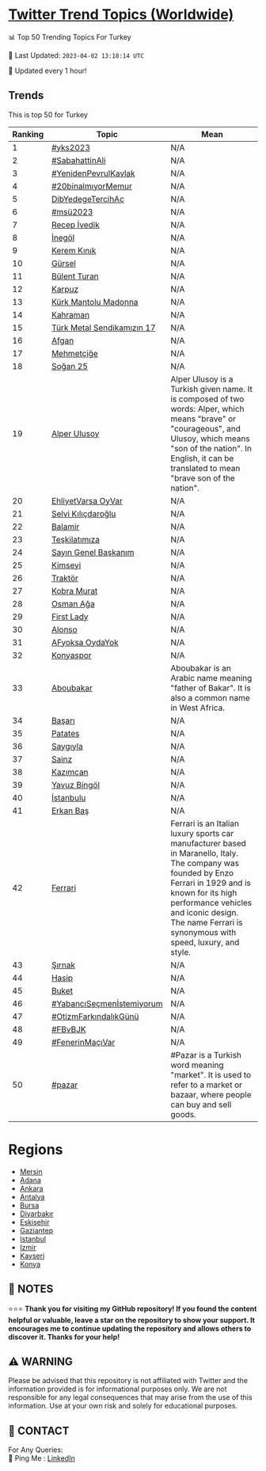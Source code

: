 [Twitter Trend Topics (Worldwide)](https://github.com/ErcinDedeoglu/Twitter-Trend-Topics)
==========


📊 Top 50 Trending Topics For Turkey

📆 Last Updated: `2023-04-02 13:18:14 UTC`

🔧 Updated every 1 hour!


## Trends

This is top 50 for Turkey

| Ranking | Topic | Mean |
| ------- | ------------ | ------------ |
| 1 | [#yks2023](http://twitter.com/search?q=%23yks2023) | N/A |
| 2 | [#SabahattinAli](http://twitter.com/search?q=%23SabahattinAli) | N/A |
| 3 | [#YenidenPevrulKavlak](http://twitter.com/search?q=%23YenidenPevrulKavlak) | N/A |
| 4 | [#20binalmıyorMemur](http://twitter.com/search?q=%2320binalm%c4%b1yorMemur) | N/A |
| 5 | [DibYedegeTercihAc](http://twitter.com/search?q=DibYedegeTercihAc) | N/A |
| 6 | [#msü2023](http://twitter.com/search?q=%23ms%c3%bc2023) | N/A |
| 7 | [Recep İvedik](http://twitter.com/search?q=Recep+%c4%b0vedik) | N/A |
| 8 | [İnegöl](http://twitter.com/search?q=%c4%b0neg%c3%b6l) | N/A |
| 9 | [Kerem Kınık](http://twitter.com/search?q=Kerem+K%c4%b1n%c4%b1k) | N/A |
| 10 | [Gürsel](http://twitter.com/search?q=G%c3%bcrsel) | N/A |
| 11 | [Bülent Turan](http://twitter.com/search?q=B%c3%bclent+Turan) | N/A |
| 12 | [Karpuz](http://twitter.com/search?q=Karpuz) | N/A |
| 13 | [Kürk Mantolu Madonna](http://twitter.com/search?q=K%c3%bcrk+Mantolu+Madonna) | N/A |
| 14 | [Kahraman](http://twitter.com/search?q=Kahraman) | N/A |
| 15 | [Türk Metal Sendikamızın 17](http://twitter.com/search?q=T%c3%bcrk+Metal+Sendikam%c4%b1z%c4%b1n+17) | N/A |
| 16 | [Afgan](http://twitter.com/search?q=Afgan) | N/A |
| 17 | [Mehmetçiğe](http://twitter.com/search?q=Mehmet%c3%a7i%c4%9fe) | N/A |
| 18 | [Soğan 25](http://twitter.com/search?q=So%c4%9fan+25) | N/A |
| 19 | [Alper Ulusoy](http://twitter.com/search?q=Alper+Ulusoy) | Alper Ulusoy is a Turkish given name. It is composed of two words: Alper, which means "brave" or "courageous", and Ulusoy, which means "son of the nation". In English, it can be translated to mean "brave son of the nation". |
| 20 | [EhliyetVarsa OyVar](http://twitter.com/search?q=EhliyetVarsa+OyVar) | N/A |
| 21 | [Selvi Kılıçdaroğlu](http://twitter.com/search?q=Selvi+K%c4%b1l%c4%b1%c3%a7daro%c4%9flu) | N/A |
| 22 | [Balamir](http://twitter.com/search?q=Balamir) | N/A |
| 23 | [Teşkilatımıza](http://twitter.com/search?q=Te%c5%9fkilat%c4%b1m%c4%b1za) | N/A |
| 24 | [Sayın Genel Başkanım](http://twitter.com/search?q=Say%c4%b1n+Genel+Ba%c5%9fkan%c4%b1m) | N/A |
| 25 | [Kimseyi](http://twitter.com/search?q=Kimseyi) | N/A |
| 26 | [Traktör](http://twitter.com/search?q=Trakt%c3%b6r) | N/A |
| 27 | [Kobra Murat](http://twitter.com/search?q=Kobra+Murat) | N/A |
| 28 | [Osman Ağa](http://twitter.com/search?q=Osman+A%c4%9fa) | N/A |
| 29 | [First Lady](http://twitter.com/search?q=First+Lady) | N/A |
| 30 | [Alonso](http://twitter.com/search?q=Alonso) | N/A |
| 31 | [AFyoksa OydaYok](http://twitter.com/search?q=AFyoksa+OydaYok) | N/A |
| 32 | [Konyaspor](http://twitter.com/search?q=Konyaspor) | N/A |
| 33 | [Aboubakar](http://twitter.com/search?q=Aboubakar) | Aboubakar is an Arabic name meaning "father of Bakar". It is also a common name in West Africa. |
| 34 | [Başarı](http://twitter.com/search?q=Ba%c5%9far%c4%b1) | N/A |
| 35 | [Patates](http://twitter.com/search?q=Patates) | N/A |
| 36 | [Saygıyla](http://twitter.com/search?q=Sayg%c4%b1yla) | N/A |
| 37 | [Sainz](http://twitter.com/search?q=Sainz) | N/A |
| 38 | [Kazımcan](http://twitter.com/search?q=Kaz%c4%b1mcan) | N/A |
| 39 | [Yavuz Bingöl](http://twitter.com/search?q=Yavuz+Bing%c3%b6l) | N/A |
| 40 | [İstanbulu](http://twitter.com/search?q=%c4%b0stanbulu) | N/A |
| 41 | [Erkan Baş](http://twitter.com/search?q=Erkan+Ba%c5%9f) | N/A |
| 42 | [Ferrari](http://twitter.com/search?q=Ferrari) | Ferrari is an Italian luxury sports car manufacturer based in Maranello, Italy. The company was founded by Enzo Ferrari in 1929 and is known for its high performance vehicles and iconic design. The name Ferrari is synonymous with speed, luxury, and style. |
| 43 | [Şırnak](http://twitter.com/search?q=%c5%9e%c4%b1rnak) | N/A |
| 44 | [Hasip](http://twitter.com/search?q=Hasip) | N/A |
| 45 | [Buket](http://twitter.com/search?q=Buket) | N/A |
| 46 | [#YabancıSeçmenİstemiyorum](http://twitter.com/search?q=%23Yabanc%c4%b1Se%c3%a7men%c4%b0stemiyorum) | N/A |
| 47 | [#OtizmFarkındalıkGünü](http://twitter.com/search?q=%23OtizmFark%c4%b1ndal%c4%b1kG%c3%bcn%c3%bc) | N/A |
| 48 | [#FBvBJK](http://twitter.com/search?q=%23FBvBJK) | N/A |
| 49 | [#FenerinMaçıVar](http://twitter.com/search?q=%23FenerinMa%c3%a7%c4%b1Var) | N/A |
| 50 | [#pazar](http://twitter.com/search?q=%23pazar) | #Pazar is a Turkish word meaning "market". It is used to refer to a market or bazaar, where people can buy and sell goods. |



# Regions

* [Mersin](</Turkey/Mersin.md>)
* [Adana](</Turkey/Adana.md>)
* [Ankara](</Turkey/Ankara.md>)
* [Antalya](</Turkey/Antalya.md>)
* [Bursa](</Turkey/Bursa.md>)
* [Diyarbakır](</Turkey/Diyarbakır.md>)
* [Eskişehir](</Turkey/Eskişehir.md>)
* [Gaziantep](</Turkey/Gaziantep.md>)
* [Istanbul](</Turkey/Istanbul.md>)
* [Izmir](</Turkey/Izmir.md>)
* [Kayseri](</Turkey/Kayseri.md>)
* [Konya](</Turkey/Konya.md>)



## 📝 NOTES

⭐⭐⭐ **Thank you for visiting my GitHub repository! If you found the content helpful or valuable, leave a star on the repository to show your support. It encourages me to continue updating the repository and allows others to discover it. Thanks for your help!**


## ⚠️ WARNING

Please be advised that this repository is not affiliated with Twitter and the information provided is for informational purposes only. We are not responsible for any legal consequences that may arise from the use of this information. Use at your own risk and solely for educational purposes.


## 📨 CONTACT

 For Any Queries:  
            🏓 Ping Me : [LinkedIn](https://www.linkedin.com/in/ercindedeoglu/)
